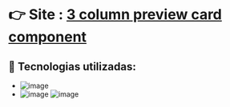 
# 👉 Site : <a href="https://wonderful-curie-0511b7.netlify.app" target="_blank">3 column preview card component<a>
##  👾 Tecnologias utilizadas:
* ![image](https://img.shields.io/badge/HTML5-E34F26?style=for-the-badge&logo=html5&logoColor=white)
* ![image](https://img.shields.io/badge/CSS3-1572B6?style=for-the-badge&logo=css3&logoColor=white)
![image](https://user-images.githubusercontent.com/71889483/135727176-14e308b6-9d6a-4133-9a5d-a8b6a5943601.png)

